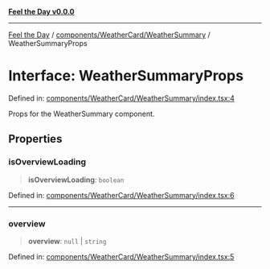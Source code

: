 [**Feel the Day v0.0.0**](../../../../README.md)

***

[Feel the Day](../../../../README.md) / [components/WeatherCard/WeatherSummary](../README.md) / WeatherSummaryProps

# Interface: WeatherSummaryProps

Defined in: [components/WeatherCard/WeatherSummary/index.tsx:4](https://github.com/HyeinKang/feel-the-day/blob/6b0d3fb3bda5bce2accd42bfbaa4c5a46f07891e/src/components/WeatherCard/WeatherSummary/index.tsx#L4)

Props for the WeatherSummary component.

## Properties

### isOverviewLoading

> **isOverviewLoading**: `boolean`

Defined in: [components/WeatherCard/WeatherSummary/index.tsx:6](https://github.com/HyeinKang/feel-the-day/blob/6b0d3fb3bda5bce2accd42bfbaa4c5a46f07891e/src/components/WeatherCard/WeatherSummary/index.tsx#L6)

***

### overview

> **overview**: `null` \| `string`

Defined in: [components/WeatherCard/WeatherSummary/index.tsx:5](https://github.com/HyeinKang/feel-the-day/blob/6b0d3fb3bda5bce2accd42bfbaa4c5a46f07891e/src/components/WeatherCard/WeatherSummary/index.tsx#L5)

